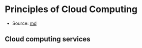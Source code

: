 # Principles of Cloud Computing
  - Source: [md](https://docs.microsoft.com/en-us/learn/modules/principles-cloud-computing/2-what-is-cloud-computing)

  

## Cloud computing services

